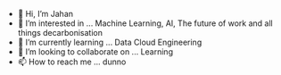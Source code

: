 - 👋 Hi, I’m Jahan
- 👀 I’m interested in ... Machine Learning, AI, The future of work and all things decarbonisation
- 🌱 I’m currently learning ... Data Cloud Engineering
- 💞️ I’m looking to collaborate on ... Learning
- 📫 How to reach me ... dunno

<!---
Samajdaar/Samajdaar is a ✨ special ✨ repository because its `README.md` (this file) appears on your GitHub profile.
You can click the Preview link to take a look at your changes.
--->
